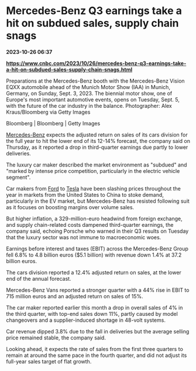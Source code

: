 # Mercedes-Benz Q3 earnings take a hit on subdued sales, supply chain snags

**2023-10-26 06:37**

**https://www.cnbc.com/2023/10/26/mercedes-benz-q3-earnings-take-a-hit-on-subdued-sales-supply-chain-snags.html**

Preparations at the Mercedes-Benz booth with the Mercedes-Benz Vision EQXX automobile ahead of the Munich Motor Show (IAA) in Munich, Germany, on Sunday, Sept. 3, 2023. The biennial motor show, one of Europe's most important automotive events, opens on Tuesday, Sept. 5, with the future of the car industry in the balance. Photographer: Alex Kraus/Bloomberg via Getty Images

Bloomberg | Bloomberg | Getty Images

[Mercedes-Benz](https://www.cnbc.com/quotes/MBG-DE/) expects the adjusted return on sales of its cars division for the full year to hit the lower end of its 12-14% forecast, the company said on Thursday, as it reported a drop in third-quarter earnings due partly to lower deliveries.

The luxury car maker described the market environment as "subdued" and "marked by intense price competition, particularly in the electric vehicle segment".

Car makers from [Ford](https://www.cnbc.com/quotes/F/) to [Tesla](https://www.cnbc.com/quotes/TSLA/) have been slashing prices throughout the year in markets from the United States to China to stoke demand, particularly in the EV market, but Mercedes-Benz has resisted following suit as it focuses on boosting margins over volume sales.

But higher inflation, a 329-million-euro headwind from foreign exchange, and supply chain-related costs dampened third-quarter earnings, the company said, echoing Porsche who warned in their Q3 results on Tuesday that the luxury sector was not immune to macroeconomic woes.

Earnings before interest and taxes (EBIT) across the Mercedes-Benz Group fell 6.8% to 4.8 billion euros ($5.1 billion) with revenue down 1.4% at 37.2 billion euros.

The cars division reported a 12.4% adjusted return on sales, at the lower end of the annual forecast.

Mercedes-Benz Vans reported a stronger quarter with a 44% rise in EBIT to 715 million euros and an adjusted return on sales of 15%.

The car maker reported earlier this month a drop in overall sales of 4% in the third quarter, with top-end sales down 11%, partly caused by model changeovers and a supplier-induced shortage in 48-volt systems.

Car revenue dipped 3.8% due to the fall in deliveries but the average selling price remained stable, the company said.

Looking ahead, it expects the rate of sales from the first three quarters to remain at around the same pace in the fourth quarter, and did not adjust its full-year sales target of flat growth.